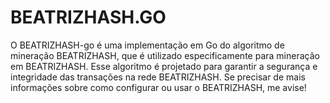 # BEATRIZHASH.GO
O BEATRIZHASH-go é uma implementação em Go do algoritmo de mineração BEATRIZHASH, que é utilizado especificamente para mineração em BEATRIZHASH. Esse algoritmo é projetado para garantir a segurança e integridade das transações na rede BEATRIZHASH.  Se precisar de mais informações sobre como configurar ou usar o BEATRIZHASH, me avise!
